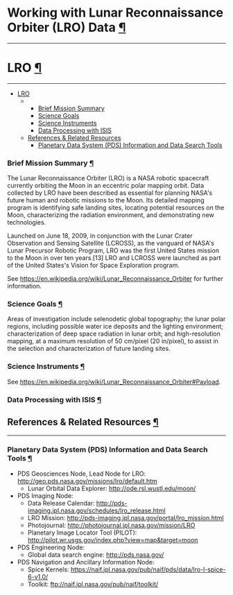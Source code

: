 <div id="main">

<div id="content">

<div class="contextual">

</div>

<div class="wiki wiki-page">

# Working with Lunar Reconnaissance Orbiter (LRO) Data [¶](#Working-with-Lunar-Reconnaissance-Orbiter-LRO-Data-)

-----

<span id="LRO"></span>

# LRO [¶](#LRO-)

-----

<span id="LRO"></span>

  - [LRO](#LRO-)
      -   - [Brief Mission Summary](#Brief-Mission-Summary-)
          - [Science Goals](#Science-Goals-)
          - [Science Instruments](#Science-Instruments-)
          - [Data Processing with ISIS](#Data-Processing-)
      - [References & Related
        Resources](#References--Related-Resources-)
          - [Planetary Data System (PDS) Information and Data Search
            Tools](#Planetary-Data-System-PDS-Information-and-Data-Search-Tools-)

<span id="Brief-Mission-Summary"></span>

### Brief Mission Summary [¶](#Brief-Mission-Summary-)

The Lunar Reconnaissance Orbiter (LRO) is a NASA robotic spacecraft currently orbiting the Moon in an eccentric polar mapping orbit. Data collected by LRO have been described as essential for planning NASA's future human and robotic missions to the Moon. Its detailed mapping program is identifying safe landing sites, locating potential resources on the Moon, characterizing the radiation environment, and demonstrating new technologies.

Launched on June 18, 2009, in conjunction with the Lunar Crater Observation and Sensing Satellite (LCROSS), as the vanguard of NASA's Lunar Precursor Robotic Program, LRO was the first United States mission to the Moon in over ten years.[13] LRO and LCROSS were launched as part of the United States's Vision for Space Exploration program.

See https://en.wikipedia.org/wiki/Lunar_Reconnaissance_Orbiter for further information.

<span id="Science-Goals"></span>

### Science Goals [¶](#Science-Goals-)

Areas of investigation include selenodetic global topography; the lunar polar regions, including possible water ice deposits and the lighting environment; characterization of deep space radiation in lunar orbit; and high-resolution mapping, at a maximum resolution of 50 cm/pixel (20 in/pixel), to assist in the selection and characterization of future landing sites.

<span id="Science-Instruments"></span>

### Science Instruments [¶](#Science-Instruments-)

See https://en.wikipedia.org/wiki/Lunar_Reconnaissance_Orbiter#Payload.

### Data Processing with ISIS [¶](#Data-Processing-)

<span id="References-amp-Related-Resources"></span>

## References & Related Resources [¶](#References--Related-Resources-)

-----

<span id="Planetary-Data-System-PDS-Information-and-Data-Search-Tools"></span>

### Planetary Data System (PDS) Information and Data Search Tools [¶](#Planetary-Data-System-PDS-Information-and-Data-Search-Tools-)

  - PDS Geosciences Node, Lead Node for LRO:
    <http://geo.pds.nasa.gov/missions/lro/default.htm>
      - Lunar Orbital Data Explorer: <http://ode.rsl.wustl.edu/moon/>
  - PDS Imaging Node:
      - Data Release Calendar:
        <http://pds-imaging.jpl.nasa.gov/schedules/lro_release.html>
      - LRO Mission:
        <http://pds-imaging.jpl.nasa.gov/portal/lro_mission.html>
      - Photojournal: <http://photojournal.jpl.nasa.gov/mission/LRO>
      - Planetary Image Locator Tool (PILOT):
        <http://pilot.wr.usgs.gov/index.php?view=map&target=moon>
  - PDS Engineering Node:
      - Global data search engine: <http://pds.nasa.gov/>
  - PDS Navigation and Ancillary Information Node:
      - Spice Kernels:
        <https://naif.jpl.nasa.gov/pub/naif/pds/data/lro-l-spice-6-v1.0/>
      - Toolkit: <ftp://naif.jpl.nasa.gov/pub/naif/toolkit/>

</div>

<div style="clear:both;">

</div>

</div>

</div>
